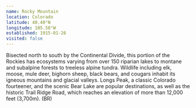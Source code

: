 ```yaml
---
name: Rocky Mountain
location: Colorado
latitude: 40.40°N
longitude: 105.58°W
established: 1915-01-26
visited: false
---
```


Bisected north to south by the Continental Divide, this portion of the Rockies has ecosystems varying from over 150 riparian lakes to montane and subalpine forests to treeless alpine tundra. Wildlife including elk, moose, mule deer, bighorn sheep, black bears, and cougars inhabit its igneous mountains and glacial valleys. Longs Peak, a classic Colorado fourteener, and the scenic Bear Lake are popular destinations, as well as the historic Trail Ridge Road, which reaches an elevation of more than 12,000 feet (3,700m). (BR)
